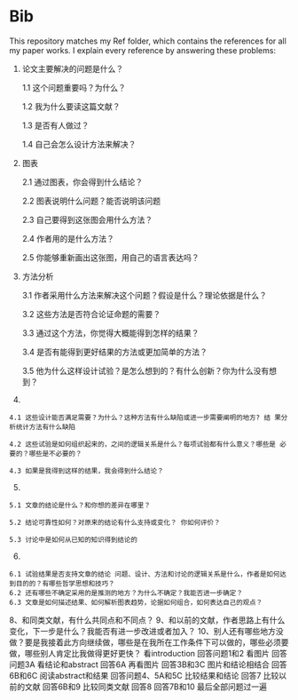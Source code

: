 # Bib
This repository matches my Ref folder, which contains the references for all my paper works. I explain every reference by answering these problems:

1. 	论文主要解决的问题是什么？

	1.1	这个问题重要吗？为什么？

	1.2	我为什么要读这篇文献？ 

	1.3	是否有人做过？

	1.4	自己会怎么设计方法来解决？

2. 	图表	

	2.1	通过图表，你会得到什么结论？ 
	  	
	2.2	图表说明什么问题？能否说明该问题 
      	
	2.3	自己要得到这张图会用什么方法？ 
	
	2.4	作者用的是什么方法？ 
	
	2.5	你能够重新画出这张图，用自己的语言表达吗？

3.	方法分析
	
	3.1	作者采用什么方法来解决这个问题？假设是什么？理论依据是什么？ 
	
	3.2	这些方法是否符合论证命题的需要？ 

	3.3	通过这个方法，你觉得大概能得到怎样的结果？ 

	3.4	是否有能得到更好结果的方法或更加简单的方法？ 

	3.5	他为什么这样设计试验？是怎么想到的？有什么创新？你为什么没有想到？ 

4. 
	
	4.1	这些设计能否满足需要？为什么？这种方法有什么缺陷或进一步需要阐明的地方? 结 果分析统计方法有什么缺陷
	
	4.2	这些试验是如何组织起来的，之间的逻辑关系是什么？每项试验都有什么意义？哪些是 必要的？哪些是不必要的？ 
	
	4.3	如果是我得到这样的结果，我会得到什么结论？

5.
	
	5.1	文章的结论是什么？和你想的差异在哪里？ 
	
	5.2	结论可靠性如何？对原来的结论有什么支持或变化？ 你如何评价？ 
	
	5.3	讨论中是如何从已知的知识得到结论的
6.	
	
	6.1	试验结果是否支持文章的结论 问题、设计、方法和讨论的逻辑关系是什么，作者是如何达到目的的？有哪些哲学思想和技巧？ 
	6.2	还有哪些不确定采用的是推测的地方？为什么不确定？我能否进一步确定？ 
	6.3	文章是如何描述结果、如何解析图表趋势，论据如何组合，如何表达自己的观点？ 
8、和同类文献，有什么共同点和不同点？
9、和以前的文献，作者思路上有什么变化，下一步是什么？我能否有进一步改进或者加入？
10、别人还有哪些地方没做？要是我接着此方向继续做，哪些是在我所在工作条件下可以做的，哪些必须要做，哪些别人肯定比我做得更好更快？
看introduction 回答问题1和2 
看图片 回答问题3A 
看结论和abstract 回答6A 
再看图片 回答3B和3C 
图片和结论相结合 回答6B和6C 
阅读abstract和结果 回答问题4、5A和5C 
比较结果和结论 回答7 
比较以前的文献 回答6B和9 
比较同类文献 回答8 
回答7B和10 
最后全部问题过一遍


